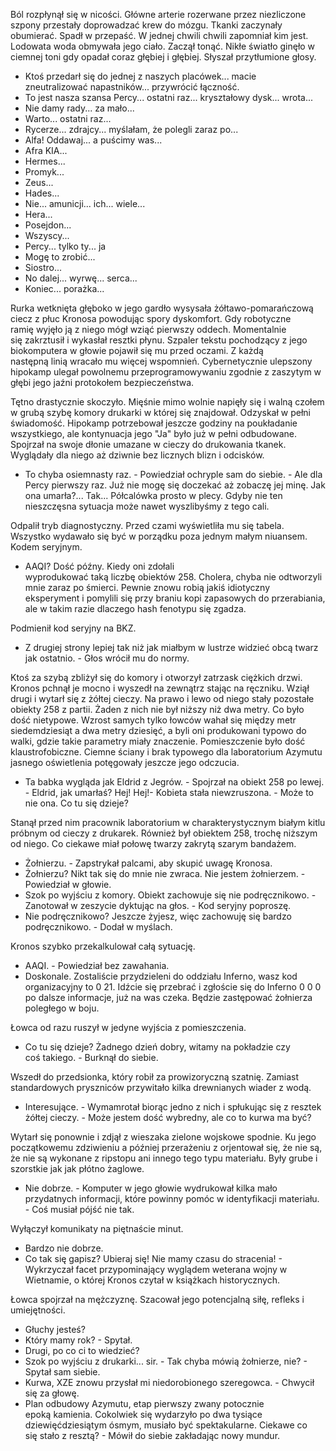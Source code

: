 Ból rozpłynął się w nicości. Główne arterie rozerwane przez niezliczone szpony przestały doprowadzać krew do mózgu. Tkanki zaczynały obumierać. Spadł w przepaść. W jednej chwili chwili zapomniał kim jest. Lodowata woda obmywała jego ciało. Zaczął tonąć. Nikłe światło ginęło w ciemnej toni gdy opadał coraz głębiej i głębiej. Słyszał przytłumione głosy.

- Ktoś przedarł się do jednej z naszych placówek... macie zneutralizować napastników... przywrócić łączność. 
- To jest nasza szansa Percy... ostatni raz... kryształowy dysk... wrota... 
- Nie damy rady... za mało...
- Warto... ostatni raz...
- Rycerze... zdrajcy... myślałam, że polegli zaraz po...
- Alfa! Oddawaj... a puścimy was...
- Afra KIA... 
- Hermes...
- Promyk...
- Zeus...
- Hades...
- Nie... amunicji... ich... wiele...
- Hera...
- Posejdon...
- Wszyscy...
- Percy... tylko ty... ja
- Mogę to zrobić...
- Siostro...
- No dalej... wyrwę... serca...
- Koniec... porażka...

Rurka wetknięta głęboko w jego gardło wysysała żółtawo-pomarańczową ciecz z płuc Kronosa powodując spory dyskomfort. Gdy robotyczne ramię wyjęło ją z niego mógł wziąć pierwszy oddech. Momentalnie się zakrztusił i wykasłał resztki płynu. Szpaler tekstu pochodzący z jego biokomputera w głowie pojawił się mu przed oczami. Z każdą następną linią wracało mu więcej wspomnień. Cybernetycznie ulepszony hipokamp ulegał powolnemu przeprogramowywaniu zgodnie z zaszytym w głębi jego jaźni protokołem bezpieczeństwa. 

Tętno drastycznie skoczyło. Mięśnie mimo wolnie napięły się i walną czołem w  grubą szybę komory drukarki w której się znajdował. Odzyskał w pełni świadomość. Hipokamp potrzebował jeszcze godziny na poukładanie wszystkiego, ale kontynuacja jego "Ja" było już w pełni odbudowane. Spojrzał na swoje dłonie umazane w cieczy do drukowania tkanek. Wyglądały dla niego aż dziwnie bez licznych blizn i odcisków. 

- To chyba osiemnasty raz. - Powiedział ochryple sam do siebie. - Ale dla Percy pierwszy raz. Już nie mogę się doczekać aż zobaczę jej minę. Jak ona umarła?... Tak... Półcalówka  prosto w plecy. Gdyby nie ten nieszczęsna sytuacja może nawet wyszlibyśmy z tego cali. 

Odpalił tryb diagnostyczny. Przed czami wyświetliła mu się tabela. Wszystko wydawało się być w porządku poza jednym małym niuansem. Kodem seryjnym. 
- AAQI? Dość późny. Kiedy oni zdołali wyprodukować taką liczbę obiektów 258. Cholera, chyba nie odtworzyli mnie zaraz po śmierci. Pewnie znowu robią jakiś idiotyczny eksperyment i pomylili się przy braniu kopi zapasowych do przerabiania, ale w takim razie dlaczego hash fenotypu się zgadza. 

Podmienił kod seryjny na BKZ. 

- Z drugiej strony lepiej tak niż jak miałbym w lustrze widzieć obcą twarz jak ostatnio. - Głos wrócił mu do normy. 

Ktoś za szybą zbliżył się do komory i otworzył zatrzask ciężkich drzwi. Kronos pchnął je mocno i wyszedł na zewnątrz stając na ręczniku. Wziął drugi i wytarł się z żółtej cieczy. Na prawo i lewo od niego stały pozostałe obiekty 258 z partii. Żaden z nich nie był niższy niż dwa metry. Co było dość nietypowe. Wzrost samych tylko łowców wahał się między metr siedemdziesiąt a dwa metry dziesięć, a byli oni produkowani typowo do walki, gdzie takie parametry miały znaczenie. Pomieszczenie było dość klaustrofobiczne. Ciemne ściany i brak typowego dla laboratorium Azymutu jasnego oświetlenia potęgowały jeszcze jego odczucia. 

- Ta babka wygląda jak Eldrid z Jegrów. - Spojrzał na obiekt 258 po lewej. - Eldrid, jak umarłaś? Hej! Hej!- Kobieta stała niewzruszona. - Może to nie ona. Co tu się dzieje? 

Stanął przed nim pracownik laboratorium w charakterystycznym białym kitlu próbnym od cieczy z drukarek. Również był obiektem 258, trochę niższym od niego. Co ciekawe miał połowę twarzy zakrytą szarym bandażem. 

- Żołnierzu. - Zapstrykał palcami, aby skupić uwagę Kronosa. 
- Żołnierzu? Nikt tak się do mnie nie zwraca. Nie jestem żołnierzem. - Powiedział w głowie. 
- Szok po wyjściu z komory. Obiekt zachowuje się nie podręcznikowo. - Zanotował w zeszycie dyktując na głos. - Kod seryjny poproszę. 
- Nie podręcznikowo? Jeszcze żyjesz, więc zachowuję się bardzo podręcznikowo. - Dodał w myślach.

Kronos szybko przekalkulował całą sytuację. 

- AAQI. - Powiedział bez zawahania. 
- Doskonale. Zostaliście przydzieleni do oddziału Inferno, wasz kod organizacyjny to 0 21. Idźcie się przebrać i zgłoście się do Inferno 0 0 0 po dalsze informacje, już na was czeka. Będzie zastępować żołnierza poległego w boju. 

Łowca od razu ruszył w jedyne wyjścia z pomieszczenia. 
- Co tu się dzieje? Żadnego dzień dobry, witamy na pokładzie czy coś takiego. - Burknął do siebie. 

Wszedł do przedsionka, który robił za prowizoryczną szatnię. Zamiast standardowych pryszniców przywitało kilka drewnianych wiader z wodą.

- Interesujące. - Wymamrotał biorąc jedno z nich i spłukując się z resztek żółtej cieczy. - Może jestem dość wybredny, ale co to kurwa ma być? 

Wytarł się ponownie i zdjął z wieszaka zielone wojskowe spodnie. Ku jego początkowemu zdziwieniu a później przerażeniu z orjentował się, że nie są, że nie są wykonane z ripstopu ani innego tego typu materiału. Były grube i szorstkie jak jak płótno żaglowe. 

- Nie dobrze. - Komputer w jego głowie wydrukował kilka mało przydatnych informacji, które powinny pomóc w identyfikacji materiału. - Coś musiał pójść nie tak. 

Wyłączył komunikaty na piętnaście minut. 

- Bardzo nie dobrze. 
- Co tak się gapisz? Ubieraj się! Nie mamy czasu do stracenia! - Wykrzyczał facet przypominający wyglądem weterana wojny w Wietnamie, o której Kronos czytał w książkach historycznych. 

Łowca spojrzał na mężczyznę. Szacował jego potencjalną siłę, refleks i umiejętności. 

- Głuchy jesteś? 
- Który mamy rok? - Spytał. 
- Drugi, po co ci to wiedzieć? 
- Szok po wyjściu z drukarki... sir. - Tak chyba mówią żołnierze, nie? - Spytał sam siebie.
- Kurwa, XZE znowu przysłał mi niedorobionego szeregowca. - Chwycił się za głowę.
- Plan odbudowy Azymutu, etap pierwszy zwany potocznie epoką kamienia. Cokolwiek się wydarzyło po dwa tysiące dziewięćdziesiątym ósmym, musiało być spektakularne. Ciekawe co się stało z resztą? - Mówił do siebie zakładając nowy mundur. 